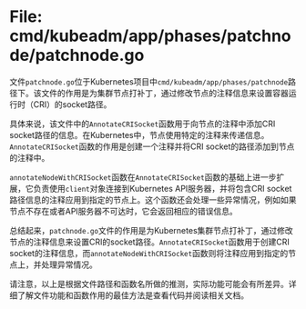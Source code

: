 # File: cmd/kubeadm/app/phases/patchnode/patchnode.go

文件`patchnode.go`位于Kubernetes项目中`cmd/kubeadm/app/phases/patchnode`路径下。该文件的作用是为集群节点打补丁，通过修改节点的注释信息来设置容器运行时（CRI）的socket路径。

具体来说，该文件中的`AnnotateCRISocket`函数用于向节点的注释中添加CRI socket路径的信息。在Kubernetes中，节点使用特定的注释来传递信息。`AnnotateCRISocket`函数的作用是创建一个注释并将CRI socket的路径添加到节点的注释中。

`annotateNodeWithCRISocket`函数在`AnnotateCRISocket`函数的基础上进一步扩展，它负责使用`client`对象连接到Kubernetes API服务器，并将包含CRI socket路径信息的注释应用到指定的节点上。这个函数还会处理一些异常情况，例如如果节点不存在或者API服务器不可达时，它会返回相应的错误信息。

总结起来，`patchnode.go`文件的作用是为Kubernetes集群节点打补丁，通过修改节点的注释信息来设置CRI的socket路径。`AnnotateCRISocket`函数用于创建CRI socket的注释信息，而`annotateNodeWithCRISocket`函数则将注释应用到指定的节点上，并处理异常情况。

请注意，以上是根据文件路径和函数名所做的推测，实际功能可能会有所差异。详细了解文件功能和函数作用的最佳方法是查看代码并阅读相关文档。

